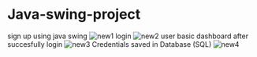 # Java-swing-project
sign up using java swing
![new1](https://github.com/Priyam-Chowdhury/Java-swing-project/assets/107746625/f597fdf7-6c33-4039-bae4-a2e8ba2cdb5c)
login
![new2](https://github.com/Priyam-Chowdhury/Java-swing-project/assets/107746625/24411615-66d5-4721-b9ff-3e8ae8d12ac3)
user basic dashboard after succesfully login
![new3](https://github.com/Priyam-Chowdhury/Java-swing-project/assets/107746625/81149797-79c6-4333-9b02-bf8b2ca9351d)
Credentials saved in Database (SQL)
![new4](https://github.com/Priyam-Chowdhury/Java-swing-project/assets/107746625/597983e7-9e7c-445b-9dda-157abc036a00)



